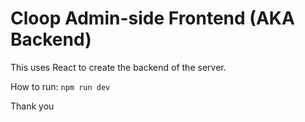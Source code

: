 # Cloop Admin-side Frontend (AKA Backend)

This uses React to create the backend of the server.


How to run: ```npm run dev```


Thank you